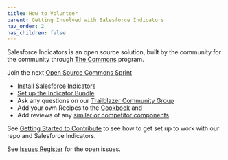 ```yaml
---
title: How to Volunteer
parent: Getting Involved with Salesforce Indicators
nav_order: 2
has_children: false
---
```


Salesforce Indicators is an open source solution, built by the community for the community through [The Commons](https://www.salesforce.org/resources/commons/) program. 

Join the next [Open Source Commons Sprint](https://www.salesforce.org/resources/commons/)

* [Install Salesforce Indicators](../install-salesforce-indicators/index.md)
* [Set up the Indicator Bundle](../../docs/setup-salesforce-indicators/indicator-bundle.md)
* Ask any questions on our [Trailblazer Community Group](https://trailhead.salesforce.com/trailblazer-community/groups/0F94S000000HEDASA4?tab=discussion)
* Add your own Recipes to the [Cookbook](../cookbook) and
* Add reviews of any [similar or competitor components](../other-apps/index.md)

See [Getting Started to Contribute](../getting-started-to-contribute.md) to see how to get set up to work with our repo and Salesforce Indicators.

See [Issues Register](https://github.com/SFDO-Community-Sprints/Salesforce-Indicators/issues) for the open issues.